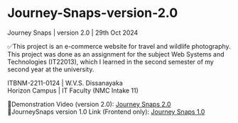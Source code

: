 # Journey-Snaps-version-2.0

Journey Snaps | version 2.0 | 29th Oct 2024 

✅This project is an e-commerce website for travel and wildlife photography. This project was done as an assignment for the subject Web Systems and Technologies (IT22013), which I learned in the second semester of my second year at the university. 

ITBNM-2211-0124 | W.V.S. Dissanayaka  
Horizon Campus | IT Faculty (NMC Intake 11)

🔗Demonstration Video (version 2.0): <a href="https://youtu.be/ORuPvr8Tz34">Journey Snaps 2.0</a><br>
🔗JourneySnaps version 1.0 Link (Frontend only): <a href="https://wvsdissanayaka-itbnm-2211-0124.netlify.app/">Journey Snaps 1.0</a>

